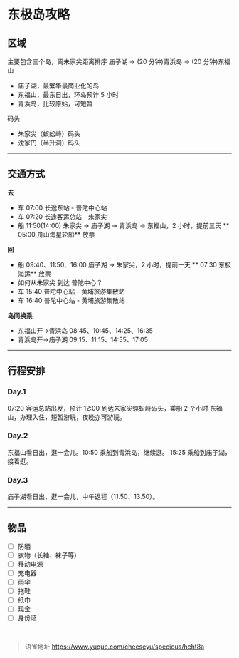 # 东极岛攻略
## 区域

主要包含三个岛，离朱家尖距离排序 庙子湖 -> (20 分钟)青浜岛 -> (20 分钟)东福山

- 庙子湖，最繁华最商业化的岛
- 东福山，最东日出，环岛预计 5 小时
- 青浜岛，比较原始，可短暂

码头

- 朱家尖（蜈蚣峙）码头
- 沈家门（半升洞）码头

---

## 交通方式

**去**

- 车 07:00 长途东站 - 普陀中心站
- 车 07:20 长途客运总站 - 朱家尖
- 船 11:50(14:00) 朱家尖 -> 庙子湖 -> 青浜岛 -> 东福山，2 小时，提前三天 ** 05:00 舟山海星轮船** 放票

**回**

- 船 09:40、11:50、16:00 庙子湖 -> 朱家尖，2 小时，提前一天 ** 07:30 东极海运** 放票
- 如何从朱家尖 到达 普陀中心？
- 车 15:40 普陀中心站 - 黄埔旅游集散站
- 车 16:40 普陀中心站 - 黄埔旅游集散站

**岛间换乘**

- 东福山开->青浜岛 08:45、10:45、14:25、16:35
- 青浜岛开->庙子湖 09:15、11:15、14:55、17:05

---

## 行程安排

### Day.1

07:20 客运总站出发，预计 12:00 到达朱家尖蜈蚣峙码头，乘船 2 个小时 东福山，办理入住，短暂游玩，夜晚亦可游玩。

### Day.2

东福山看日出，逛一会儿。10:50 乘船到青浜岛，继续逛。 15:25 乘船到庙子湖，接着逛。

### Day.3

庙子湖看日出，逛一会儿，中午返程（11.50、13.50）。

---

## 物品

- [ ] 防晒
- [ ] 衣物（长袖、袜子等）
- [ ] 移动电源
- [ ] 充电器
- [ ] 雨伞
- [ ] 拖鞋
- [ ] 纸巾
- [ ] 现金
- [ ] 身份证

<br>
  
> 语雀地址 https://www.yuque.com/cheeseyu/specious/hcht8a
